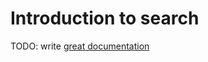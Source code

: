 # Introduction to search

TODO: write [great documentation](http://jacobian.org/writing/great-documentation/what-to-write/)
